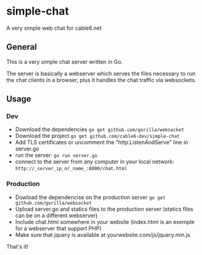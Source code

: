 # simple-chat
A very simple web chat for cable6.net


## General

This is a very simple chat server written in Go.

The server is basically a webserver which serves the files necessary to run the chat clients in a browser, plus it handles the chat traffic via websockets.

## Usage

### Dev
- Download the dependencies `go get github.com/gorilla/websocket`
- Download the project `go get github.com/cable6-dev/simple-chat`
- Add TLS certificates or uncomment the "http.ListenAndServe" line in server.go
- run the server: `go run server.go`
- connect to the server from any computer in your local network: `http://_server_ip_or_name_:8000/chat.html`

### Production
- Dowload the dependencise on the production server `go get github.com/gorilla/websocket`
- Upload server.go and statics files to the production server (statics files can be on a different webserver)
- Include chat.html somewhere in your website (index.html is an exemple for a webserver that support PHP)
- Make sure that jquery is available at yourwebsite.com/js/jquery.min.js

That's it! 

